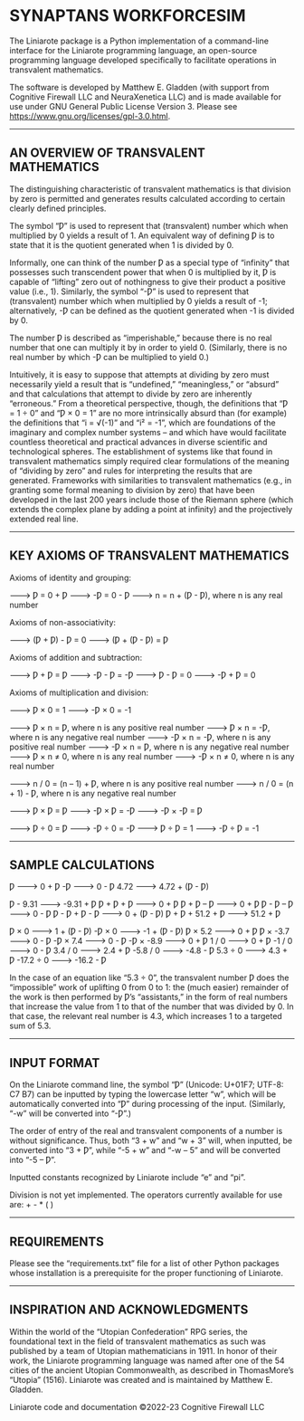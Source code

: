 # SYNAPTANS WORKFORCESIM

The Liniarote package is a Python implementation of a command-line interface
for the Liniarote programming language, an open-source programming language 
developed specifically to facilitate operations in transvalent mathematics.

The software is developed by Matthew E. Gladden (with support from Cognitive Firewall LLC and NeuraXenetica LLC) and is made available for use under GNU General Public License Version 3. Please see https://www.gnu.org/licenses/gpl-3.0.html.

___
## AN OVERVIEW OF TRANSVALENT MATHEMATICS

The distinguishing characteristic of transvalent mathematics is that division 
by zero is permitted and generates results calculated according to certain 
clearly defined principles.

The symbol “Ƿ” is used to represent that (transvalent) number which when 
multiplied by 0 yields a result of 1. An equivalent way of defining Ƿ is to 
state that it is the quotient generated when 1 is divided by 0.

Informally, one can think of the number Ƿ as a special type of “infinity” 
that possesses such transcendent power that when 0 is multiplied by it, Ƿ is 
capable of “lifting” zero out of nothingness to give their product a positive 
value (i.e., 1). Similarly, the symbol “-Ƿ” is used to represent that 
(transvalent) number which when multiplied by 0 yields a result of -1; 
alternatively, -Ƿ can be defined as the quotient generated when -1 is divided 
by 0.

The number Ƿ is described as “imperishable,” because there is no real number 
that one can multiply it by in order to yield 0. (Similarly, there is no real 
number by which -Ƿ can be multiplied to yield 0.)

Intuitively, it is easy to suppose that attempts at dividing by zero must 
necessarily yield a result that is “undefined,” “meaningless,” or “absurd” 
and that calculations that attempt to divide by zero are inherently 
“erroneous.” From a theoretical perspective, though, the definitions that 
“Ƿ = 1 ÷ 0” and “Ƿ × 0 = 1” are no more intrinsically absurd than (for 
example) the definitions that “i = √(-1)” and “i² = -1”, which are 
foundations of the imaginary and complex number systems – and which have 
would facilitate countless theoretical and practical advances in diverse 
scientific and technological spheres. The establishment of systems like that 
found in transvalent mathematics simply required clear formulations of the 
meaning of “dividing by zero” and rules for interpreting the results that are
generated. Frameworks with similarities to transvalent mathematics (e.g., 
in granting some formal meaning to division by zero) that have been developed 
in the last 200 years include those of the Riemann sphere (which extends the 
complex plane by adding a point at infinity) and the projectively extended 
real line.

___
## KEY AXIOMS OF TRANSVALENT MATHEMATICS

Axioms of identity and grouping:

   --->    Ƿ = 0 + Ƿ
   --->   -Ƿ = 0 - Ƿ
   --->    n = n + (Ƿ - Ƿ), where n is any real number

Axioms of non-associativity:

   --->    (Ƿ + Ƿ) - Ƿ = 0
   --->    (Ƿ + (Ƿ - Ƿ) = Ƿ

Axioms of addition and subtraction:

   --->    Ƿ + Ƿ = Ƿ
   --->   -Ƿ - Ƿ = -Ƿ
   --->    Ƿ - Ƿ = 0
   --->   -Ƿ + Ƿ = 0

Axioms of multiplication and division:

   --->    Ƿ × 0 = 1
   --->    -Ƿ × 0 = -1

   --->    Ƿ × n = Ƿ, where n is any positive real number
   --->    Ƿ × n = -Ƿ, where n is any negative real number
   --->    -Ƿ × n = -Ƿ, where n is any positive real number
   --->    -Ƿ × n = Ƿ, where n is any negative real number
   --->    Ƿ × n ≠ 0, where n is any real number
   --->    -Ƿ × n ≠ 0, where n is any real number

   --->    n / 0 = (n – 1) + Ƿ, where n is any positive real number
   --->    n / 0 = (n + 1) - Ƿ, where n is any negative real number

   --->    Ƿ × Ƿ = Ƿ
   --->    -Ƿ × Ƿ = -Ƿ
   --->    -Ƿ × -Ƿ = Ƿ

   --->    Ƿ ÷ 0 = Ƿ
   --->    -Ƿ ÷ 0 = -Ƿ
   --->    Ƿ ÷ Ƿ = 1
   --->    -Ƿ ÷ Ƿ = -1

___
## SAMPLE CALCULATIONS


   Ƿ   --->   0 + Ƿ
   -Ƿ   --->   0 - Ƿ
   4.72   --->   4.72 + (Ƿ - Ƿ)

   Ƿ - 9.31   --->   -9.31 + Ƿ
   Ƿ + Ƿ + Ƿ   --->   0 + Ƿ
   Ƿ + Ƿ – Ƿ   --->   0 + Ƿ
   Ƿ - Ƿ – Ƿ   --->   0 - Ƿ
   Ƿ - Ƿ + Ƿ - Ƿ   --->   0 + (Ƿ - Ƿ)
   Ƿ + Ƿ + 51.2 + Ƿ   --->   51.2 + Ƿ

   Ƿ × 0   --->   1 + (Ƿ - Ƿ)
   -Ƿ × 0   --->   -1 + (Ƿ - Ƿ)
   Ƿ × 5.2   --->   0 + Ƿ
   Ƿ × -3.7   --->   0 - Ƿ
   -Ƿ × 7.4   --->   0 - Ƿ
   -Ƿ × -8.9   --->   0 + Ƿ
   1 / 0   --->   0 + Ƿ
   -1 / 0   --->   0 - Ƿ
   3.4 / 0   --->   2.4 + Ƿ
   -5.8 / 0   --->   -4.8 - Ƿ
   5.3 ÷ 0   --->   4.3 + Ƿ
   -17.2 ÷ 0   --->   -16.2 - Ƿ

In the case of an equation like “5.3 ÷ 0”, the transvalent number Ƿ does the 
“impossible” work of uplifting 0 from 0 to 1: the (much easier) remainder of 
the work is then performed by Ƿ’s “assistants,” in the form of real numbers 
that increase the value from 1 to that of the number that was divided by 0. 
In that case, the relevant real number is 4.3, which increases 1 to a 
targeted sum of 5.3.

___
## INPUT FORMAT

On the Liniarote command line, the symbol “Ƿ” (Unicode: U+01F7; UTF-8: C7 B7) 
can be inputted by typing the lowercase letter “w”, which will be 
automatically converted into “Ƿ” during processing of the input. (Similarly, 
“-w” will be converted into “-Ƿ”.)

The order of entry of the real and transvalent components of a number is 
without significance. Thus, both “3 + w” and “w + 3” will, when inputted, be 
converted into “3 + Ƿ”, while “-5 + w” and “-w – 5” and will be converted 
into “-5 – Ƿ”.

Inputted constants recognized by Liniarote include “e” and “pi”.

Division is not yet implemented. The operators currently available for use 
are: + - * ( )

___
## REQUIREMENTS

Please see the “requirements.txt” file for a list of other Python packages 
whose installation is a prerequisite for the proper functioning of Liniarote.

___
## INSPIRATION AND ACKNOWLEDGMENTS

Within the world of the “Utopian Confederation” RPG series, the foundational 
text in the field of transvalent mathematics as such was published by a team 
of Utopian mathematicians in 1911. In honor of their work, the Liniarote 
programming language was named after one of the 54 cities of the ancient 
Utopian Commonwealth, as described in ThomasMore’s “Utopia” (1516). Liniarote 
was created and is maintained by Matthew E. Gladden.

Liniarote code and documentation ©2022-23 Cognitive Firewall LLC

